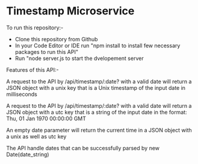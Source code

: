 
# Timestamp Microservice

To run this repository:-
- Clone this repository from Github
- In your Code Editor or IDE run "npm install to install few necessary packages to run this API" 
- Run "node server.js to start the dvelopement server

Features of this API:-

A request to the API by /api/timestamp/:date? with a valid date will return a JSON object with a unix key that is a Unix timestamp of the input date in milliseconds

A request to the API by /api/timestamp/:date? with a valid date will return a JSON object with a utc key that is a string of the input date in the format: Thu, 01 Jan 1970 00:00:00 GMT

An empty date parameter will return the current time in a JSON object with a unix as well as utc key

The API handle dates that can be successfully parsed by new Date(date_string)

